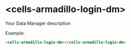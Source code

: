 # &lt;cells-armadillo-login-dm&gt;

Your Data Manager description

Example:
```html
<cells-armadillo-login-dm></cells-armadillo-login-dm>
```
